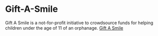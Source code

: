 # Gift-A-Smile
Gift A Smile is a not-for-profit initiative to crowdsource funds for helping children under the age of 11 of an orphanage.
[Gift A Smile](https://hardiksurana.github.io/Gift-A-Smile/)
